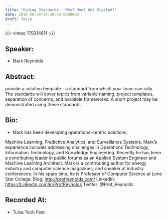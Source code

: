 ```yaml
---
title: "Coding Standards - Why? How? Get Started!"
date: 2016-08-05T14:49:46.0000000
draft: false
---
```


{{< vimeo 179314611 >}}

## Speaker:

 - Mark Reynolds

## Abstract:

<p>provide a solution template - a standard from which your team can rally. The standards will cover topics from variable naming, project templates, separation of concerns, and available frameworks. A short project may be demonstrated using these standards.</p>

## Bio:

 - <p>Mark has been developing operations-centric solutions,
Machine Learning, Predictive Analytics, and
Surveillance Systems. Mark’s experience includes
addressing challenges in Operations Technology,
Information Technology, and Knowledge Engineering.
Recently he has been a contributing leader in public
forums as an Applied System Engineer and Machine
Learning Architect. Mark is a contributing author for
energy industry and computer science magazines, and
speaker at industry conferences. In his spare time, he is
Professor of Computer Science at Lone Star College. Blog: http://profreynolds.com/ 
LinkedIn: https://LinkedIn.com/in/ProfReynolds
Twitter: @Prof_Reynolds</p>

## Recorded At:

 - Tulsa Tech Fest

